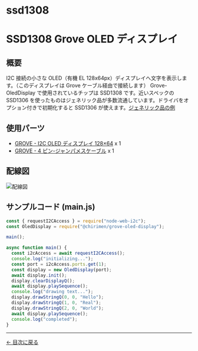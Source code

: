 # ssd1308


# SSD1308 Grove OLED ディスプレイ

## 概要

I2C 接続の小さな OLED（有機 EL 128x64px）ディスプレイへ文字を表示します。（このディスプレイは Grove ケーブル経由で接続します）
Grove-OledDisplay で使用されているチップは SSD1308 です。近いスペックの SSD1306 を使ったものはジェネリック品が多数流通しています。ドライバをオプション付きで初期化すると SSD1306 が使えます。[ジェネリック品の例](https://www.amazon.co.jp/s?k=SSD1306)

## 使用パーツ

- [GROVE - I2C OLED ディスプレイ 128×64](https://www.switch-science.com/catalog/829/) x 1
- [GROVE - 4 ピン-ジャンパメスケーブル](https://www.switch-science.com/catalog/1048/) x 1



## 配線図

![配線図](../node-examples/ssd1308/schematic.png "schematic")

## サンプルコード (main.js)

```javascript
const { requestI2CAccess } = require("node-web-i2c");
const OledDisplay = require("@chirimen/grove-oled-display");

main();

async function main() {
  const i2cAccess = await requestI2CAccess();
  console.log("initializing...");
  const port = i2cAccess.ports.get(1);
  const display = new OledDisplay(port);
  await display.init();
  display.clearDisplayQ();
  await display.playSequence();
  console.log("drawing text...");
  display.drawStringQ(0, 0, "Hello");
  display.drawStringQ(1, 0, "Real");
  display.drawStringQ(2, 0, "World");
  await display.playSequence();
  console.log("completed");
}
```


---
[← 目次に戻る](./index.md)
